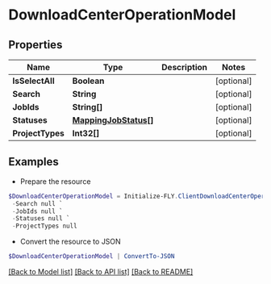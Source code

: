 # DownloadCenterOperationModel
## Properties

Name | Type | Description | Notes
------------ | ------------- | ------------- | -------------
**IsSelectAll** | **Boolean** |  | [optional] 
**Search** | **String** |  | [optional] 
**JobIds** | **String[]** |  | [optional] 
**Statuses** | [**MappingJobStatus[]**](MappingJobStatus.md) |  | [optional] 
**ProjectTypes** | **Int32[]** |  | [optional] 

## Examples

- Prepare the resource
```powershell
$DownloadCenterOperationModel = Initialize-FLY.ClientDownloadCenterOperationModel  -IsSelectAll null `
 -Search null `
 -JobIds null `
 -Statuses null `
 -ProjectTypes null
```

- Convert the resource to JSON
```powershell
$DownloadCenterOperationModel | ConvertTo-JSON
```

[[Back to Model list]](../README.md#documentation-for-models) [[Back to API list]](../README.md#documentation-for-api-endpoints) [[Back to README]](../README.md)

